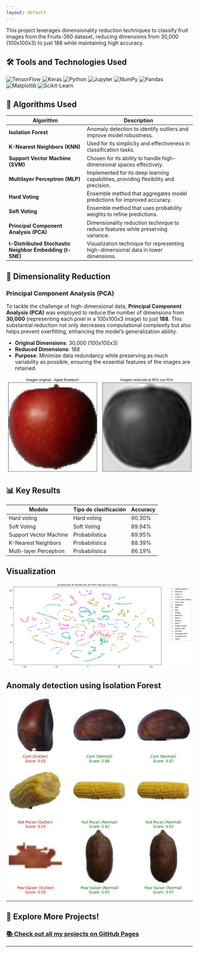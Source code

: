 ```yaml
---
layout: default
---
```


This project leverages dimensionality reduction techniques to classify fruit images from the Fruits-360 dataset, reducing dimensions from 30,000 (100x100x3) to just 188 while maintaining high accuracy. 


## 🛠️ Tools and Technologies Used

![TensorFlow](https://img.shields.io/badge/TensorFlow-%23FF6F00.svg?style=for-the-badge&logo=TensorFlow&logoColor=white) 
![Keras](https://img.shields.io/badge/Keras-%23D00000.svg?style=for-the-badge&logo=Keras&logoColor=white) 
![Python](https://img.shields.io/badge/python-3670A0?style=for-the-badge&logo=python&logoColor=ffdd54) 
![Jupyter](https://img.shields.io/badge/Jupyter-%23F37626.svg?style=for-the-badge&logo=Jupyter&logoColor=white)
![NumPy](https://img.shields.io/badge/numpy-%23013243.svg?style=for-the-badge&logo=numpy&logoColor=white)
![Pandas](https://img.shields.io/badge/pandas-%23150458.svg?style=for-the-badge&logo=pandas&logoColor=white)
![Matplotlib](https://img.shields.io/badge/Matplotlib-%23ffffff.svg?style=for-the-badge&logo=Matplotlib&logoColor=black)
![Scikit-Learn](https://img.shields.io/badge/scikit--learn-%23F7931E.svg?style=for-the-badge&logo=scikit-learn&logoColor=white)


## 🧠 Algorithms Used


| **Algorithm**                  | **Description**                                                                                         |
|--------------------------------|---------------------------------------------------------------------------------------------------------|
| **Isolation Forest**           | Anomaly detection to identify outliers and improve model robustness.                                    |
| **K-Nearest Neighbors (KNN)**  | Used for its simplicity and effectiveness in classification tasks.                                      |
| **Support Vector Machine (SVM)** | Chosen for its ability to handle high-dimensional spaces effectively.                                  |
| **Multilayer Perceptron (MLP)** | Implemented for its deep learning capabilities, providing flexibility and precision.                   |
| **Hard Voting**                | Ensemble method that aggregates model predictions for improved accuracy.                               |
| **Soft Voting**                | Ensemble method that uses probability weights to refine predictions.                                   |
| **Principal Component Analysis (PCA)** | Dimensionality reduction technique to reduce features while preserving variance.                   |
| **t-Distributed Stochastic Neighbor Embedding (t-SNE)** | Visualization technique for representing high-dimensional data in lower dimensions. |


## 🔽 Dimensionality Reduction

### Principal Component Analysis (PCA)

To tackle the challenge of high-dimensional data, **Principal Component Analysis (PCA)** was employed to reduce the number of dimensions from **30,000** (representing each pixel in a 100x100x3 image) to just **188**. This substantial reduction not only decreases computational complexity but also helps prevent overfitting, enhancing the model’s generalization ability.

- **Original Dimensions**: 30,000 (100x100x3)
- **Reduced Dimensions**: 188
- **Purpose**: Minimize data redundancy while preserving as much variability as possible, ensuring the essential features of the images are retained.

![Dimensionality Reduction](assets/Imagen3.png)

## 📊 Key Results

| Modelo | Tipo de clasificación | Accuracy |
| -------|-----------------------|----------|
| Hard voting  | Hard voting | 90.30% |
| Soft Voting | Soft Voting | 89.94% |
| Support Vector Machine | Probabilística | 89.95% |
|K-Nearest Neighbors| Probabilística | 88.39% |
|Multi-layer Perceptron | Probabilística | 86.19% |

## **Visualization**
![](/assets/pca_tsne.png)

## **Anomaly detection using Isolation Forest**
![](/assets/outlier1.jpg)

* * *

## 🚀 **Explore More Projects!**

### [📚 Check out all my projects on GitHub Pages](https://alxmares.github.io)

* * *
